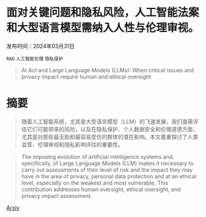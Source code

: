 # 面对关键问题和隐私风险，人工智能法案和大型语言模型需纳入人性与伦理审视。

发布时间：2024年03月31日

`RAG` `人工智能伦理` `隐私保护`

> AI Act and Large Language Models (LLMs): When critical issues and privacy impact require human and ethical oversight

# 摘要

> 随着人工智能系统，尤其是大型语言模型（LLM）的飞速发展，我们亟需评估它们可能带来的风险，以及在隐私保护、个人数据安全和伦理道德方面，尤其是对那些最无助和最容易受伤的群体的潜在影响。本文着重探讨了人类监管、伦理审视和隐私影响评估的重要性。

> The imposing evolution of artificial intelligence systems and, specifically, of Large Language Models (LLM) makes it necessary to carry out assessments of their level of risk and the impact they may have in the area of privacy, personal data protection and at an ethical level, especially on the weakest and most vulnerable. This contribution addresses human oversight, ethical oversight, and privacy impact assessment.

[Arxiv](https://arxiv.org/abs/2404.00600)